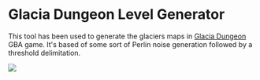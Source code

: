 # Glacia Dungeon Level Generator

This tool has been used to generate the glaciers maps in [Glacia Dungeon](![image](https://github.com/NotImplementedLife/Astralbrew/assets/70803115/e68dad31-ddd7-4d1d-9c90-f5ae2aa4df57)) GBA game. It's based of some sort of Perlin noise generation followed by a threshold delimitation. 

![](https://github.com/NotImplementedLife/Wasteland/assets/70803115/1b467a97-e73b-4c5a-a701-78f8daca01c5)